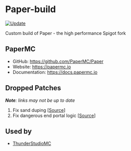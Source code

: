 # Paper-build

[![Update](https://github.com/mikelei8291/Paper-build/actions/workflows/update.yml/badge.svg)](https://github.com/mikelei8291/Paper-build/actions/workflows/update.yml)

Custom build of Paper - the high performance Spigot fork

## PaperMC

- GitHub: https://github.com/PaperMC/Paper
- Website: https://papermc.io
- Documentation: https://docs.papermc.io

## Dropped Patches

_**Note**: links may not be up to date_

1. Fix sand duping [[Source](https://github.com/PaperMC/Paper/blob/bacbf86ed272f73f8b2979106589d80d8d70b83b/patches/server/0418-Fix-sand-duping.patch)]
2. Fix dangerous end portal logic [[Source](https://github.com/PaperMC/Paper/blob/bacbf86ed272f73f8b2979106589d80d8d70b83b/patches/server/0637-Fix-dangerous-end-portal-logic.patch)]

## Used by

- [ThunderStudioMC](https://mc.thunder.studio)
